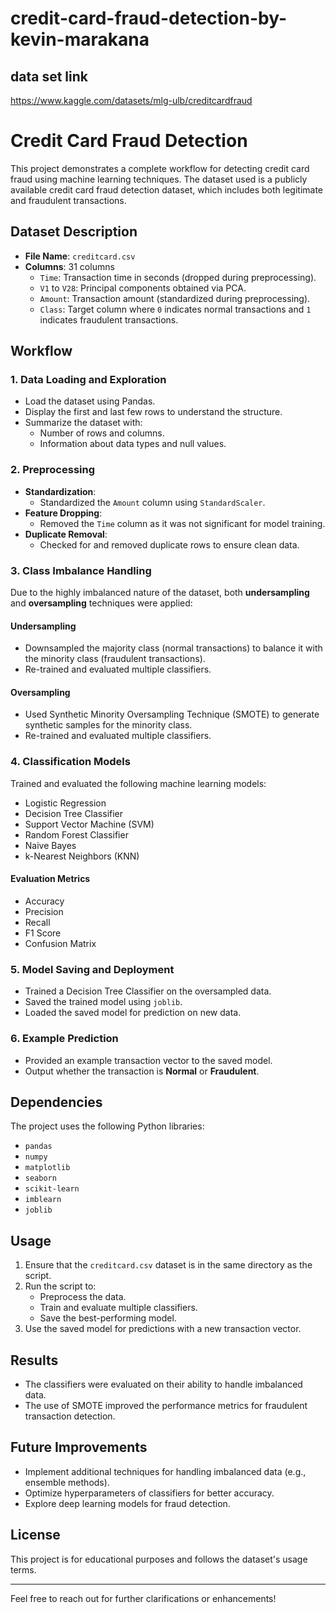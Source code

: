 # credit-card-fraud-detection-by-kevin-marakana

## **data set link** 

https://www.kaggle.com/datasets/mlg-ulb/creditcardfraud

# Credit Card Fraud Detection

This project demonstrates a complete workflow for detecting credit card fraud using machine learning techniques. The dataset used is a publicly available credit card fraud detection dataset, which includes both legitimate and fraudulent transactions.

## Dataset Description
- **File Name**: `creditcard.csv`
- **Columns**: 31 columns
  - `Time`: Transaction time in seconds (dropped during preprocessing).
  - `V1` to `V28`: Principal components obtained via PCA.
  - `Amount`: Transaction amount (standardized during preprocessing).
  - `Class`: Target column where `0` indicates normal transactions and `1` indicates fraudulent transactions.

## Workflow

### 1. Data Loading and Exploration
- Load the dataset using Pandas.
- Display the first and last few rows to understand the structure.
- Summarize the dataset with:
  - Number of rows and columns.
  - Information about data types and null values.

### 2. Preprocessing
- **Standardization**:
  - Standardized the `Amount` column using `StandardScaler`.
- **Feature Dropping**:
  - Removed the `Time` column as it was not significant for model training.
- **Duplicate Removal**:
  - Checked for and removed duplicate rows to ensure clean data.

### 3. Class Imbalance Handling
Due to the highly imbalanced nature of the dataset, both **undersampling** and **oversampling** techniques were applied:

#### Undersampling
- Downsampled the majority class (normal transactions) to balance it with the minority class (fraudulent transactions).
- Re-trained and evaluated multiple classifiers.

#### Oversampling
- Used Synthetic Minority Oversampling Technique (SMOTE) to generate synthetic samples for the minority class.
- Re-trained and evaluated multiple classifiers.

### 4. Classification Models
Trained and evaluated the following machine learning models:
- Logistic Regression
- Decision Tree Classifier
- Support Vector Machine (SVM)
- Random Forest Classifier
- Naive Bayes
- k-Nearest Neighbors (KNN)

#### Evaluation Metrics
- Accuracy
- Precision
- Recall
- F1 Score
- Confusion Matrix

### 5. Model Saving and Deployment
- Trained a Decision Tree Classifier on the oversampled data.
- Saved the trained model using `joblib`.
- Loaded the saved model for prediction on new data.

### 6. Example Prediction
- Provided an example transaction vector to the saved model.
- Output whether the transaction is **Normal** or **Fraudulent**.

## Dependencies
The project uses the following Python libraries:
- `pandas`
- `numpy`
- `matplotlib`
- `seaborn`
- `scikit-learn`
- `imblearn`
- `joblib`

## Usage
1. Ensure that the `creditcard.csv` dataset is in the same directory as the script.
2. Run the script to:
   - Preprocess the data.
   - Train and evaluate multiple classifiers.
   - Save the best-performing model.
3. Use the saved model for predictions with a new transaction vector.

## Results
- The classifiers were evaluated on their ability to handle imbalanced data.
- The use of SMOTE improved the performance metrics for fraudulent transaction detection.

## Future Improvements
- Implement additional techniques for handling imbalanced data (e.g., ensemble methods).
- Optimize hyperparameters of classifiers for better accuracy.
- Explore deep learning models for fraud detection.

## License
This project is for educational purposes and follows the dataset's usage terms.

---
Feel free to reach out for further clarifications or enhancements!
